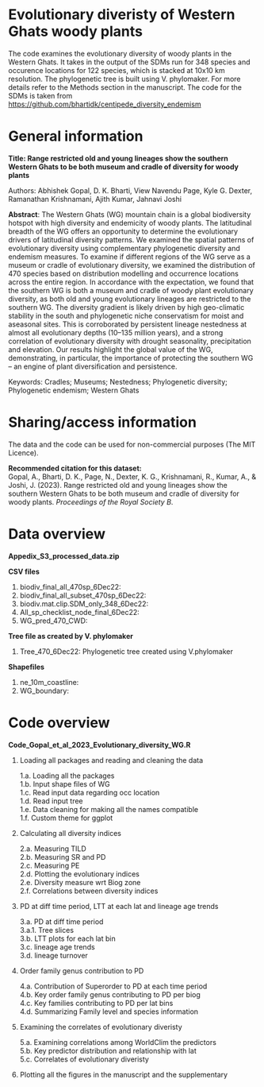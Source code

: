 # Evolutionary diveristy of Western Ghats woody plants

The code examines the evolutionary diversity of woody plants in the Western Ghats. It takes in the output of the SDMs run for 348 species and occurence locations for 122 species, which is stacked at 10x10 km resolution. The phylogenetic tree is built using V. phylomaker. For more details refer to the Methods section in the manuscript. The code for the SDMs is taken from https://github.com/bhartidk/centipede_diversity_endemism

# General information

**Title: Range restricted old and young lineages show the southern Western Ghats to be both museum and cradle of diversity for woody plants**  

Authors: Abhishek Gopal, D. K. Bharti,  View Navendu Page,  Kyle G. Dexter, Ramanathan Krishnamani, Ajith Kumar, Jahnavi Joshi

**Abstract**:
The Western Ghats (WG) mountain chain is a global biodiversity hotspot with high diversity and endemicity of woody plants. The latitudinal breadth of the WG offers an opportunity to determine the evolutionary drivers of latitudinal diversity patterns. We examined the spatial patterns of evolutionary diversity using complementary phylogenetic diversity and endemism measures. To examine if different regions of the WG serve as a museum or cradle of evolutionary diversity, we examined the distribution of 470 species based on distribution modelling and occurrence locations across the entire region. In accordance with the expectation, we found that the southern WG is both a museum and cradle of woody plant evolutionary diversity, as both old and young evolutionary lineages are restricted to the southern WG. The diversity gradient is likely driven by high geo-climatic stability in the south and phylogenetic niche conservatism for moist and aseasonal sites. This is corroborated by persistent lineage nestedness at almost all evolutionary depths (10–135 million years), and a strong correlation of evolutionary diversity with drought seasonality, precipitation and elevation. Our results highlight the global value of the WG, demonstrating, in particular, the importance of protecting the southern WG – an engine of plant diversification and persistence.

Keywords: Cradles; Museums; Nestedness; Phylogenetic diversity; Phylogenetic endemism; Western Ghats 


# Sharing/access information

The data and the code can be used for non-commercial purposes (The MIT Licence).  

**Recommended citation for this dataset:**  
Gopal, A., Bharti, D. K., Page, N., Dexter, K. G., Krishnamani, R., Kumar, A., & Joshi, J. (2023). Range restricted old and young lineages show the southern Western Ghats to be both museum and cradle of diversity for woody plants. *Proceedings of the Royal Society B*.

# Data overview

**Appedix_S3_processed_data.zip**  

**CSV files**

1. biodiv_final_all_470sp_6Dec22:  
2. biodiv_final_all_subset_470sp_6Dec22:  
3. biodiv.mat.clip.SDM_only_348_6Dec22:  
4. All_sp_checklist_node_final_6Dec22:  
5. WG_pred_470_CWD:  

**Tree file as created by V. phylomaker**  
1. Tree_470_6Dec22:  Phylogenetic tree created using V.phylomaker


**Shapefiles**  

1. ne_10m_coastline:  
2. WG_boundary:  


# Code overview   

**Code_Gopal_et_al_2023_Evolutionary_diversity_WG.R**  

1. Loading all packages and reading and cleaning the data    
  
     1.a. Loading all the packages    
     1.b. Input shape files of WG    
     1.c. Read input data regarding occ location    
     1.d. Read input tree    
     1.e. Data cleaning for making all the names compatible  
     1.f. Custom theme for ggplot  
     
2. Calculating all diversity indices  
 
     2.a. Measuring TILD  
     2.b. Measuring SR and PD  
     2.c. Measuring PE  
     2.d. Plotting the evolutionary indices  
     2.e. Diversity measure wrt Biog zone  
     2.f. Correlations between diversity indices  
     
3. PD at diff time period, LTT at each lat and lineage age trends  
 
     3.a. PD at diff time period  
     3.a.1. Tree slices  
     3.b. LTT plots for each lat bin  
     3.c. lineage age trends  
     3.d. lineage turnover  
     
4. Order family genus contribution to PD  
     
     4.a. Contribution of Superorder to PD at each time period  
     4.b. Key order family genus contributing to PD per biog  
     4.c. Key families contributing to PD per lat bins  
     4.d. Summarizing Family level and species information     
     
5. Examining the correlates of evolutionary diveristy  
     
     5.a. Examining correlations among WorldClim the predictors  
     5.b. Key predictor distribution and relationship with lat  
     5.c. Correlates of evolutionary diveristy  
     
6. Plotting all the figures in the manuscript and the supplementary  
 

